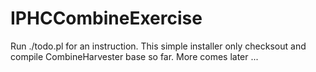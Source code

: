 # IPHCCombineExercise

Run ./todo.pl for an instruction.
This simple installer only checksout and compile CombineHarvester base so far. More comes later ...